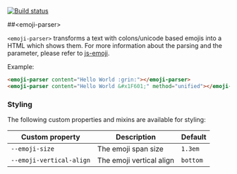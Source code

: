 [![Build status](https://travis-ci.org/idoshamun/emoji-parser.svg?branch=master)](https://travis-ci.org/idoshamun/emoji-parser)

##&lt;emoji-parser&gt;

`<emoji-parser>` transforms a text with colons/unicode based emojis into a HTML which shows them.
For more information about the parsing and the parameter, please refer to [js-emoji](https://github.com/iamcal/js-emoji).


Example:

```html
<emoji-parser content="Hello World :grin:"></emoji-parser>
<emoji-parser content="Hello World &#x1F601;" method="unified"></emoji-parser>
```

### Styling
The following custom properties and mixins are available for styling:

Custom property | Description | Default
----------------|-------------|----------
`--emoji-size` | The emoji span size | `1.3em`
`--emoji-vertical-align` | The emoji vertical align | `bottom`
 

